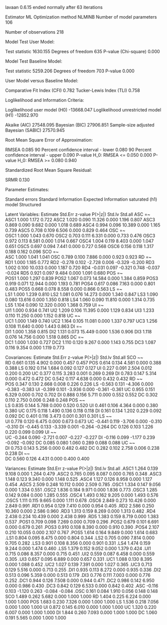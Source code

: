 lavaan 0.6.15 ended normally after 63 iterations

  Estimator                                         ML
  Optimization method                           NLMINB
  Number of model parameters                       106

  Number of observations                           218

Model Test User Model:
                                                      
  Test statistic                              1630.155
  Degrees of freedom                               635
  P-value (Chi-square)                           0.000

Model Test Baseline Model:

  Test statistic                              5259.206
  Degrees of freedom                               703
  P-value                                        0.000

User Model versus Baseline Model:

  Comparative Fit Index (CFI)                    0.782
  Tucker-Lewis Index (TLI)                       0.758

Loglikelihood and Information Criteria:

  Loglikelihood user model (H0)             -13668.047
  Loglikelihood unrestricted model (H1)     -12852.970
                                                      
  Akaike (AIC)                               27548.095
  Bayesian (BIC)                             27906.851
  Sample-size adjusted Bayesian (SABIC)      27570.945

Root Mean Square Error of Approximation:

  RMSEA                                          0.085
  90 Percent confidence interval - lower         0.080
  90 Percent confidence interval - upper         0.090
  P-value H_0: RMSEA <= 0.050                    0.000
  P-value H_0: RMSEA >= 0.080                    0.940

Standardized Root Mean Square Residual:

  SRMR                                           0.130

Parameter Estimates:

  Standard errors                             Standard
  Information                                 Expected
  Information saturated (h1) model          Structured

Latent Variables:
                   Estimate  Std.Err  z-value  P(>|z|)   Std.lv  Std.all
  ASC =~                                                                
    ASC1              1.000                               1.172    0.722
    ASC2              1.020    0.090   11.326    0.000    1.196    0.807
    ASC3              0.869    0.090    9.682    0.000    1.018    0.689
    ASC4              0.994    0.096   10.389    0.000    1.165    0.739
    ASC5              0.708    0.109    6.506    0.000    0.829    0.464
  OSC =~                                                                
    OSC1              1.000                               1.043    0.670
    OSC2              0.703    0.111    6.331    0.000    0.733    0.476
    OSC3              0.972    0.113    8.581    0.000    1.014    0.667
    OSC4              1.004    0.119    8.403    0.000    1.047    0.651
    OSC5              0.697    0.094    7.441    0.000    0.727    0.568
    OSC6              0.156    0.118    1.317    0.188    0.162    0.096
  SCO =~                                                                
    ASC               1.000                               1.041    1.041
    OSC               0.789    0.100    7.886    0.000    0.923    0.923
  RD =~                                                                 
    RD1               1.000                               1.185    0.772
    RD2              -0.278    0.102   -2.728    0.006   -0.329   -0.200
    RD3               1.002    0.100   10.033    0.000    1.187    0.720
    RD4              -0.031    0.097   -0.321    0.748   -0.037   -0.024
    RD5               0.921    0.097    9.484    0.000    1.091    0.680
  POS =~                                                                
    POS1              1.000                               1.297    0.839
    POS2              1.067    0.073   14.584    0.000    1.384    0.859
    POS3              0.919    0.071   12.944    0.000    1.193    0.781
    POS4              0.617    0.086    7.163    0.000    0.801    0.483
    POS5              0.668    0.078    8.558    0.000    0.866    0.563
  LS =~                                                                 
    LS1               1.000                               1.239    0.810
    LS2               1.081    0.076   14.273    0.000    1.340    0.847
    LS3               1.090    0.080   13.616    0.000    1.350    0.818
    LS4               1.060    0.090   11.810    0.000    1.314    0.735
    LS5               1.104    0.090   12.320    0.000    1.368    0.759
  UI =~                                                                 
    UI1               1.000                               0.934    0.741
    UI2               1.209    0.106   11.395    0.000    1.129    0.834
    UI3               1.233    0.110   11.250    0.000    1.152    0.818
  UC =~                                                                 
    UC1               1.000                               1.149    0.740
    UC2               1.164    0.105   11.081    0.000    1.337    0.797
    UC3               1.256    0.108   11.640    0.000    1.443    0.863
  DI =~                                                                 
    DI1               1.000                               1.358    0.815
    DI2               1.131    0.073   15.449    0.000    1.536    0.906
    DI3               1.118    0.076   14.756    0.000    1.518    0.865
  DC =~                                                                 
    DC1               1.000                               1.030    0.727
    DC2               1.110    0.120    9.267    0.000    1.143    0.755
    DC3               1.087    0.116    9.354    0.000    1.119    0.773

Covariances:
                   Estimate  Std.Err  z-value  P(>|z|)   Std.lv  Std.all
  SCO ~~                                                                
    RD                0.661    0.135    4.902    0.000    0.457    0.457
    POS               0.614    0.134    4.581    0.000    0.388    0.388
    LS                0.192    0.114    1.684    0.092    0.127    0.127
    UI                0.227    0.091    2.504    0.012    0.200    0.200
    UC                0.377    0.115    3.283    0.001    0.269    0.269
    DI                0.783    0.147    5.314    0.000    0.472    0.472
    DC                0.542    0.117    4.638    0.000    0.432    0.432
  RD ~~                                                                 
    POS               0.347    0.130    2.668    0.008    0.226    0.226
    LS               -0.563    0.131   -4.306    0.000   -0.383   -0.383
    UI               -0.399    0.101   -3.936    0.000   -0.361   -0.361
    UC                0.955    0.151    6.329    0.000    0.702    0.702
    DI                0.888    0.156    5.711    0.000    0.552    0.552
    DC                0.302    0.110    2.750    0.006    0.248    0.248
  POS ~~                                                                
    LS                0.835    0.144    5.788    0.000    0.520    0.520
    UI                0.461    0.106    4.364    0.000    0.380    0.380
    UC                0.175    0.118    1.490    0.136    0.118    0.118
    DI                0.161    0.134    1.202    0.229    0.092    0.092
    DC                0.401    0.116    3.473    0.001    0.301    0.301
  LS ~~                                                                 
    UI                0.778    0.120    6.475    0.000    0.673    0.673
    UC               -0.441    0.119   -3.706    0.000   -0.310   -0.310
    DI               -0.445    0.133   -3.339    0.001   -0.264   -0.264
    DC                0.126    0.103    1.226    0.220    0.099    0.099
  UI ~~                                                                 
    UC               -0.244    0.090   -2.721    0.007   -0.227   -0.227
    DI               -0.116    0.099   -1.177    0.239   -0.092   -0.092
    DC                0.085    0.080    1.060    0.289    0.088    0.088
  UC ~~                                                                 
    DI                0.753    0.143    5.256    0.000    0.482    0.482
    DC                0.282    0.102    2.758    0.006    0.238    0.238
  DI ~~                                                                 
    DC                0.560    0.126    4.431    0.000    0.400    0.400

Variances:
                   Estimate  Std.Err  z-value  P(>|z|)   Std.lv  Std.all
   .ASC1              1.264    0.139    9.108    0.000    1.264    0.479
   .ASC2              0.765    0.095    8.087    0.000    0.765    0.348
   .ASC3              1.148    0.123    9.340    0.000    1.148    0.525
   .ASC4              1.127    0.126    8.958    0.000    1.127    0.454
   .ASC5              2.509    0.248   10.112    0.000    2.509    0.785
   .OSC1              1.334    0.147    9.056    0.000    1.334    0.551
   .OSC2              1.836    0.184    9.971    0.000    1.836    0.773
   .OSC3              1.285    0.142    9.084    0.000    1.285    0.555
   .OSC4              1.493    0.162    9.205    0.000    1.493    0.576
   .OSC5              1.111    0.115    9.665    0.000    1.111    0.678
   .OSC6              2.849    0.273   10.426    0.000    2.849    0.991
   .RD1               0.954    0.129    7.410    0.000    0.954    0.405
   .RD2               2.586    0.250   10.360    0.000    2.586    0.960
   .RD3               1.313    0.159    8.269    0.000    1.313    0.482
   .RD4               2.438    0.234   10.439    0.000    2.438    0.999
   .RD5               1.383    0.159    8.719    0.000    1.383    0.537
   .POS1              0.709    0.098    7.269    0.000    0.709    0.296
   .POS2              0.679    0.101    6.691    0.000    0.679    0.261
   .POS3              0.910    0.108    8.390    0.000    0.910    0.390
   .POS4              2.107    0.210   10.055    0.000    2.107    0.767
   .POS5              1.614    0.164    9.849    0.000    1.614    0.683
   .LS1               0.804    0.095    8.475    0.000    0.804    0.344
   .LS2               0.705    0.090    7.814    0.000    0.705    0.282
   .LS3               0.901    0.108    8.356    0.000    0.901    0.331
   .LS4               1.474    0.159    9.244    0.000    1.474    0.460
   .LS5               1.379    0.152    9.052    0.000    1.379    0.424
   .UI1               0.715    0.086    8.357    0.000    0.715    0.451
   .UI2               0.559    0.087    6.458    0.000    0.559    0.305
   .UI3               0.657    0.095    6.889    0.000    0.657    0.331
   .UC1               1.088    0.130    8.395    0.000    1.088    0.452
   .UC2               1.027    0.139    7.391    0.000    1.027    0.365
   .UC3               0.713    0.129    5.516    0.000    0.713    0.255
   .DI1               0.935    0.113    8.272    0.000    0.935    0.336
   .DI2               0.513    0.096    5.359    0.000    0.513    0.179
   .DI3               0.776    0.111    7.003    0.000    0.776    0.252
   .DC1               0.944    0.126    7.508    0.000    0.944    0.471
   .DC2               0.986    0.142    6.950    0.000    0.986    0.430
   .DC3               0.842    0.129    6.533    0.000    0.842    0.402
   .ASC              -0.116    0.103   -1.120    0.263   -0.084   -0.084
   .OSC               0.161    0.084    1.910    0.056    0.148    0.148
    SCO               1.489    0.262    5.682    0.000    1.000    1.000
    RD                1.404    0.225    6.224    0.000    1.000    1.000
    POS               1.683    0.230    7.326    0.000    1.000    1.000
    LS                1.536    0.218    7.056    0.000    1.000    1.000
    UI                0.872    0.145    6.010    0.000    1.000    1.000
    UC                1.320    0.220    6.007    0.000    1.000    1.000
    DI                1.844    0.260    7.093    0.000    1.000    1.000
    DC                1.060    0.191    5.565    0.000    1.000    1.000

